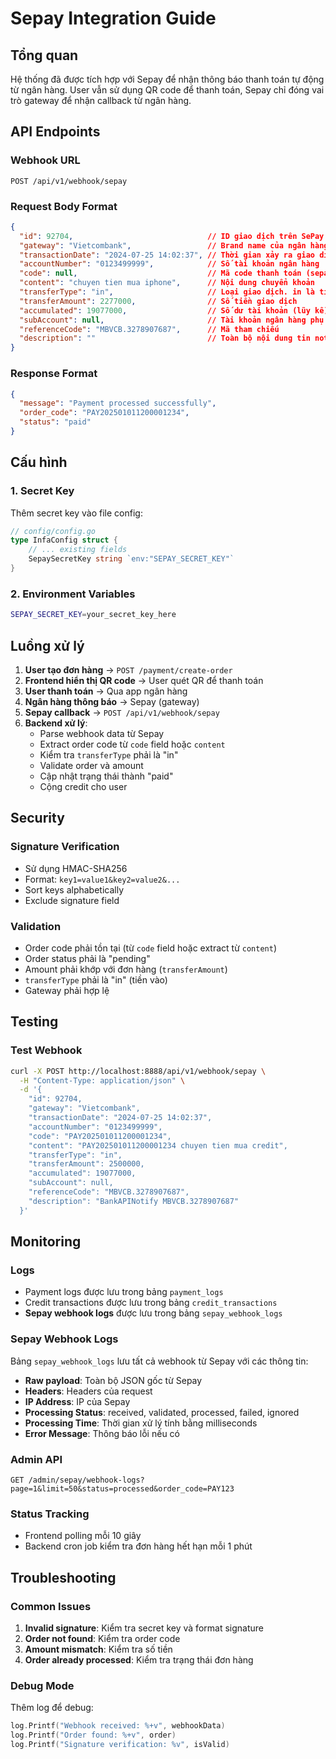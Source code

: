 # Sepay Integration Guide

## Tổng quan

Hệ thống đã được tích hợp với Sepay để nhận thông báo thanh toán tự động từ ngân hàng. 
User vẫn sử dụng QR code để thanh toán, Sepay chỉ đóng vai trò gateway để nhận callback từ ngân hàng.

## API Endpoints

### Webhook URL
```
POST /api/v1/webhook/sepay
```

### Request Body Format
```json
{
  "id": 92704,                              // ID giao dịch trên SePay
  "gateway": "Vietcombank",                 // Brand name của ngân hàng
  "transactionDate": "2024-07-25 14:02:37", // Thời gian xảy ra giao dịch phía ngân hàng
  "accountNumber": "0123499999",            // Số tài khoản ngân hàng
  "code": null,                             // Mã code thanh toán (sepay tự nhận diện dựa vào cấu hình)
  "content": "chuyen tien mua iphone",      // Nội dung chuyển khoản
  "transferType": "in",                     // Loại giao dịch. in là tiền vào, out là tiền ra
  "transferAmount": 2277000,                // Số tiền giao dịch
  "accumulated": 19077000,                  // Số dư tài khoản (lũy kế)
  "subAccount": null,                       // Tài khoản ngân hàng phụ
  "referenceCode": "MBVCB.3278907687",      // Mã tham chiếu
  "description": ""                         // Toàn bộ nội dung tin notify ngân hàng
}
```

### Response Format
```json
{
  "message": "Payment processed successfully",
  "order_code": "PAY202501011200001234",
  "status": "paid"
}
```

## Cấu hình

### 1. Secret Key
Thêm secret key vào file config:
```go
// config/config.go
type InfaConfig struct {
    // ... existing fields
    SepaySecretKey string `env:"SEPAY_SECRET_KEY"`
}
```

### 2. Environment Variables
```bash
SEPAY_SECRET_KEY=your_secret_key_here
```

## Luồng xử lý

1. **User tạo đơn hàng** → `POST /payment/create-order`
2. **Frontend hiển thị QR code** → User quét QR để thanh toán
3. **User thanh toán** → Qua app ngân hàng
4. **Ngân hàng thông báo** → Sepay (gateway)
5. **Sepay callback** → `POST /api/v1/webhook/sepay`
6. **Backend xử lý**:
   - Parse webhook data từ Sepay
   - Extract order code từ `code` field hoặc `content`
   - Kiểm tra `transferType` phải là "in"
   - Validate order và amount
   - Cập nhật trạng thái thành "paid"
   - Cộng credit cho user

## Security

### Signature Verification
- Sử dụng HMAC-SHA256
- Format: `key1=value1&key2=value2&...`
- Sort keys alphabetically
- Exclude signature field

### Validation
- Order code phải tồn tại (từ `code` field hoặc extract từ `content`)
- Order status phải là "pending"
- Amount phải khớp với đơn hàng (`transferAmount`)
- `transferType` phải là "in" (tiền vào)
- Gateway phải hợp lệ

## Testing

### Test Webhook
```bash
curl -X POST http://localhost:8888/api/v1/webhook/sepay \
  -H "Content-Type: application/json" \
  -d '{
    "id": 92704,
    "gateway": "Vietcombank",
    "transactionDate": "2024-07-25 14:02:37",
    "accountNumber": "0123499999",
    "code": "PAY202501011200001234",
    "content": "PAY202501011200001234 chuyen tien mua credit",
    "transferType": "in",
    "transferAmount": 2500000,
    "accumulated": 19077000,
    "subAccount": null,
    "referenceCode": "MBVCB.3278907687",
    "description": "BankAPINotify MBVCB.3278907687"
  }'
```

## Monitoring

### Logs
- Payment logs được lưu trong bảng `payment_logs`
- Credit transactions được lưu trong bảng `credit_transactions`
- **Sepay webhook logs** được lưu trong bảng `sepay_webhook_logs`

### Sepay Webhook Logs
Bảng `sepay_webhook_logs` lưu tất cả webhook từ Sepay với các thông tin:
- **Raw payload**: Toàn bộ JSON gốc từ Sepay
- **Headers**: Headers của request
- **IP Address**: IP của Sepay
- **Processing Status**: received, validated, processed, failed, ignored
- **Processing Time**: Thời gian xử lý tính bằng milliseconds
- **Error Message**: Thông báo lỗi nếu có

### Admin API
```
GET /admin/sepay/webhook-logs?page=1&limit=50&status=processed&order_code=PAY123
```

### Status Tracking
- Frontend polling mỗi 10 giây
- Backend cron job kiểm tra đơn hàng hết hạn mỗi 1 phút

## Troubleshooting

### Common Issues
1. **Invalid signature**: Kiểm tra secret key và format signature
2. **Order not found**: Kiểm tra order code
3. **Amount mismatch**: Kiểm tra số tiền
4. **Order already processed**: Kiểm tra trạng thái đơn hàng

### Debug Mode
Thêm log để debug:
```go
log.Printf("Webhook received: %+v", webhookData)
log.Printf("Order found: %+v", order)
log.Printf("Signature verification: %v", isValid)
``` 
